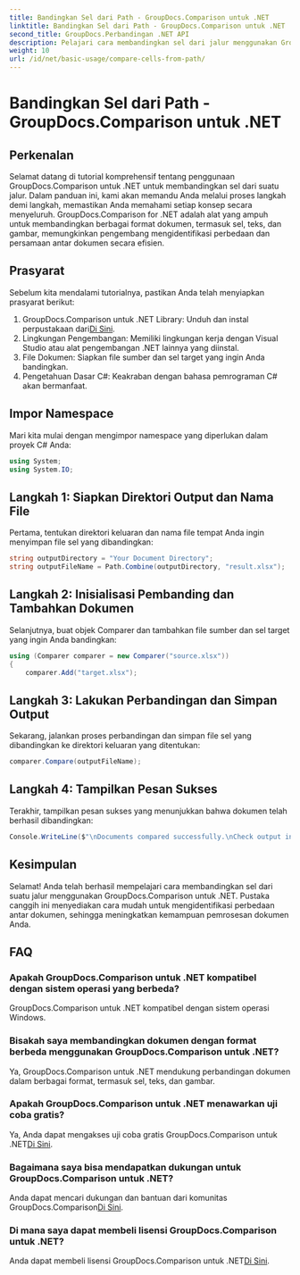 ```yaml
---
title: Bandingkan Sel dari Path - GroupDocs.Comparison untuk .NET
linktitle: Bandingkan Sel dari Path - GroupDocs.Comparison untuk .NET
second_title: GroupDocs.Perbandingan .NET API
description: Pelajari cara membandingkan sel dari jalur menggunakan GroupDocs.Comparison untuk .NET. Identifikasi perbedaan antar dokumen secara efisien.
weight: 10
url: /id/net/basic-usage/compare-cells-from-path/
---
```


# Bandingkan Sel dari Path - GroupDocs.Comparison untuk .NET

## Perkenalan
Selamat datang di tutorial komprehensif tentang penggunaan GroupDocs.Comparison untuk .NET untuk membandingkan sel dari suatu jalur. Dalam panduan ini, kami akan memandu Anda melalui proses langkah demi langkah, memastikan Anda memahami setiap konsep secara menyeluruh. GroupDocs.Comparison for .NET adalah alat yang ampuh untuk membandingkan berbagai format dokumen, termasuk sel, teks, dan gambar, memungkinkan pengembang mengidentifikasi perbedaan dan persamaan antar dokumen secara efisien.
## Prasyarat
Sebelum kita mendalami tutorialnya, pastikan Anda telah menyiapkan prasyarat berikut:
1. GroupDocs.Comparison untuk .NET Library: Unduh dan instal perpustakaan dari[Di Sini](https://releases.groupdocs.com/comparison/net/).
2. Lingkungan Pengembangan: Memiliki lingkungan kerja dengan Visual Studio atau alat pengembangan .NET lainnya yang diinstal.
3. File Dokumen: Siapkan file sumber dan sel target yang ingin Anda bandingkan.
4. Pengetahuan Dasar C#: Keakraban dengan bahasa pemrograman C# akan bermanfaat.

## Impor Namespace
Mari kita mulai dengan mengimpor namespace yang diperlukan dalam proyek C# Anda:
```csharp
using System;
using System.IO;
```
## Langkah 1: Siapkan Direktori Output dan Nama File
Pertama, tentukan direktori keluaran dan nama file tempat Anda ingin menyimpan file sel yang dibandingkan:
```csharp
string outputDirectory = "Your Document Directory";
string outputFileName = Path.Combine(outputDirectory, "result.xlsx");
```
## Langkah 2: Inisialisasi Pembanding dan Tambahkan Dokumen
Selanjutnya, buat objek Comparer dan tambahkan file sumber dan sel target yang ingin Anda bandingkan:
```csharp
using (Comparer comparer = new Comparer("source.xlsx"))
{
    comparer.Add("target.xlsx");
```
## Langkah 3: Lakukan Perbandingan dan Simpan Output
Sekarang, jalankan proses perbandingan dan simpan file sel yang dibandingkan ke direktori keluaran yang ditentukan:
```csharp
comparer.Compare(outputFileName);
```
## Langkah 4: Tampilkan Pesan Sukses
Terakhir, tampilkan pesan sukses yang menunjukkan bahwa dokumen telah berhasil dibandingkan:
```csharp
Console.WriteLine($"\nDocuments compared successfully.\nCheck output in {outputDirectory}.");
```

## Kesimpulan
Selamat! Anda telah berhasil mempelajari cara membandingkan sel dari suatu jalur menggunakan GroupDocs.Comparison untuk .NET. Pustaka canggih ini menyediakan cara mudah untuk mengidentifikasi perbedaan antar dokumen, sehingga meningkatkan kemampuan pemrosesan dokumen Anda.
## FAQ
### Apakah GroupDocs.Comparison untuk .NET kompatibel dengan sistem operasi yang berbeda?
GroupDocs.Comparison untuk .NET kompatibel dengan sistem operasi Windows.
### Bisakah saya membandingkan dokumen dengan format berbeda menggunakan GroupDocs.Comparison untuk .NET?
Ya, GroupDocs.Comparison untuk .NET mendukung perbandingan dokumen dalam berbagai format, termasuk sel, teks, dan gambar.
### Apakah GroupDocs.Comparison untuk .NET menawarkan uji coba gratis?
 Ya, Anda dapat mengakses uji coba gratis GroupDocs.Comparison untuk .NET[Di Sini](https://releases.groupdocs.com/).
### Bagaimana saya bisa mendapatkan dukungan untuk GroupDocs.Comparison untuk .NET?
Anda dapat mencari dukungan dan bantuan dari komunitas GroupDocs.Comparison[Di Sini](https://forum.groupdocs.com/c/comparison/12).
### Di mana saya dapat membeli lisensi GroupDocs.Comparison untuk .NET?
 Anda dapat membeli lisensi GroupDocs.Comparison untuk .NET[Di Sini](https://purchase.groupdocs.com/buy).
